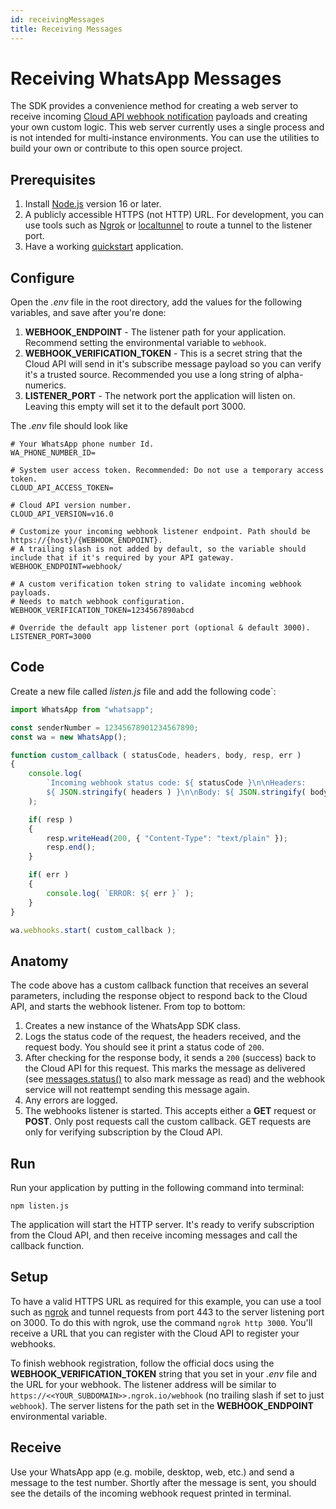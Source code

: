 ```yaml
---
id: receivingMessages
title: Receiving Messages
---
```


# Receiving WhatsApp Messages
The SDK provides a convenience method for creating a web server to receive incoming [Cloud API webhook notification](https://developers.facebook.com/docs/whatsapp/cloud-api/webhooks/components) payloads and creating your own custom logic. This web server currently uses a single process and is not intended for multi-instance environments. You can use the utilities to build your own or contribute to this open source project.

## Prerequisites
1. Install [Node.js](https://nodejs.org/) version 16 or later.
2. A publicly accessible HTTPS (not HTTP) URL. For development, you can use tools such as [Ngrok](https://ngrok.io/) or [localtunnel](https://github.com/localtunnel/localtunnel) to route a tunnel to the listener port.
3. Have a working [quickstart](/) application.

## Configure
Open the *.env* file in the root directory, add the values for the following variables, and save after you're done:
1. **WEBHOOK_ENDPOINT** - The listener path for your application. Recommend setting the environmental variable to `webhook`.
2. **WEBHOOK_VERIFICATION_TOKEN** - This is a secret string that the Cloud API will send in it's subscribe message payload so you can verify it's a trusted source. Recommended you use a long string of alpha-numerics.
3. **LISTENER_PORT** - The network port the application will listen on. Leaving this empty will set it to the default port 3000.

The *.env* file should look like
```shell
# Your WhatsApp phone number Id.
WA_PHONE_NUMBER_ID=

# System user access token. Recommended: Do not use a temporary access token.
CLOUD_API_ACCESS_TOKEN=

# Cloud API version number.
CLOUD_API_VERSION=v16.0

# Customize your incoming webhook listener endpoint. Path should be https://{host}/{WEBHOOK_ENDPOINT}.
# A trailing slash is not added by default, so the variable should include that if it's required by your API gateway.
WEBHOOK_ENDPOINT=webhook/

# A custom verification token string to validate incoming webhook payloads.
# Needs to match webhook configuration.
WEBHOOK_VERIFICATION_TOKEN=1234567890abcd

# Override the default app listener port (optional & default 3000).
LISTENER_PORT=3000
```

## Code
Create a new file called *listen.js* file and add the following code`:

```js
import WhatsApp from "whatsapp";

const senderNumber = 12345678901234567890;
const wa = new WhatsApp();

function custom_callback ( statusCode, headers, body, resp, err )
{
    console.log(
        `Incoming webhook status code: ${ statusCode }\n\nHeaders:
        ${ JSON.stringify( headers ) }\n\nBody: ${ JSON.stringify( body ) }`
    );

    if( resp )
    {
        resp.writeHead(200, { "Content-Type": "text/plain" });
        resp.end();
    }

    if( err )
    {
        console.log( `ERROR: ${ err }` );
    }
}

wa.webhooks.start( custom_callback );
```

## Anatomy
The code above has a custom callback function that receives an several parameters, including the response object to respond back to the Cloud API, and starts the webhook listener. From top to bottom:
1. Creates a new instance of the WhatsApp SDK class.
2. Logs the status code of the request, the headers received, and the request body. You should see it print a status code of `200`.
3. After checking for the response body, it sends a `200` (success) back to the Cloud API for this request. This marks the message as delivered (see [messages.status()](./api-reference/messages/status) to also mark message as read) and the webhook service will not reattempt sending this message again.
4. Any errors are logged.
5. The webhooks listener is started. This accepts either a **GET** request or **POST**. Only post requests call the custom callback. GET requests are only for verifying subscription by the Cloud API.

## Run
Run your application by putting in the following command into terminal:
```
npm listen.js
```
The application will start the HTTP server. It's ready to verify subscription from the Cloud API, and then receive incoming messages and call the callback function.

## Setup
To have a valid HTTPS URL as required for this example, you can use a tool such as [ngrok](https://ngrok.io/) and tunnel requests from port 443 to the server listening port on 3000. To do this with ngrok, use the command `ngrok http 3000`. You'll receive a URL that you can register with the Cloud API to register your webhooks.

To finish webhook registration, follow the official docs using the **WEBHOOK_VERIFICATION_TOKEN** string that you set in your *.env* file and the URL for your webhook. The listener address will be similar to `https://<<YOUR_SUBDOMAIN>>.ngrok.io/webhook` (no trailing slash if set to just `webhook`). The server listens for the path set in the **WEBHOOK_ENDPOINT** environmental variable.

## Receive
Use your WhatsApp app (e.g. mobile, desktop, web, etc.) and send a message to the test number. Shortly after the message is sent, you should see the details of the incoming webhook request printed in terminal.
